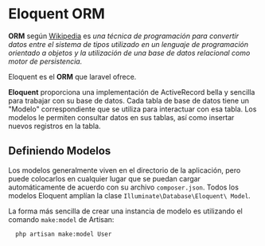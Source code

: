 # Eloquent ORM
**ORM** según [Wikipedia](https://es.wikipedia.org/wiki/Mapeo_objeto-relacional) es _una técnica de programación para convertir datos entre el sistema de tipos utilizado en un lenguaje de programación orientado a objetos y la utilización de una base de datos relacional como motor de persistencia._

Eloquent es el **ORM** que laravel ofrece.

**Eloquent** proporciona una implementación de ActiveRecord bella y sencilla para trabajar con su base de datos. Cada tabla de base de datos tiene un "Modelo" correspondiente que se utiliza para interactuar con esa tabla. Los modelos le permiten consultar datos en sus tablas, así como insertar nuevos registros en la tabla.

## Definiendo Modelos
Los modelos generalmente viven en el directorio de la aplicación, pero puede colocarlos en cualquier lugar que se puedan cargar automáticamente de acuerdo con su archivo ``composer.json``. Todos los modelos Eloquent amplían la clase ``Illuminate\Database\Eloquent\ Model``.

La forma más sencilla de crear una instancia de modelo es utilizando el comando ``make:model`` de Artisan:

```sh
  php artisan make:model User
```